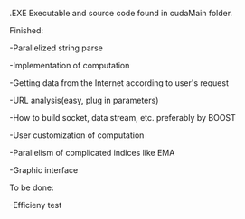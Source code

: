 .EXE Executable and source code found in cudaMain folder.

Finished:

  -Parallelized string parse
  
   -Implementation of computation
  
  -Getting data from the Internet according to user's request 
  
  -URL analysis(easy, plug in parameters)
    
  -How to build socket, data stream, etc. preferably by BOOST
    
  -User customization of computation
  
  -Parallelism of complicated indices like EMA
  
  -Graphic interface
  
  
To be done:

  -Efficieny test 
  
